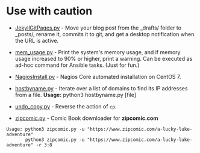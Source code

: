 # Use with caution

- [JekyllGitPages.py](https://github.com/kavishgr/My-Python-Scripts/blob/master/JekyllGitPages.py) - Move your blog post from the _drafts/ folder to _posts/, rename it, commits it to git, and get a desktop notification when the URL is active.

- [mem_usage.py](https://github.com/kavishgr/My-Python-Scripts/blob/master/mem_usage.py) - Print the system's memory usage, and if memory usage increased to 90% or higher, print a warning. Can be executed as ad-hoc command for Ansible tasks. (Just for fun.)

- [NagiosInstall.py](https://github.com/kavishgr/My-Python-Scripts/blob/master/NagiosInstall.py) - Nagios Core automated installation on CentOS 7.

- [hostbyname.py](https://github.com/kavishgr/My-Python-Scripts/blob/master/hostbyname.py) - Iterate over a list of domains to find its IP addresses from a file. **Usage:** python3 hostbyname.py [file]

- [undo_copy.py](https://github.com/kavishgr/PyHacks/blob/master/undo_copy.py) - Reverse the action of `cp`.

- [zipcomic.py](https://github.com/kavishgr/PyHacks/blob/master/undo_copy.py) - Comic Book downloader for **zipcomic.com**

```shell
Usage: python3 zipcomic.py -u "https://www.zipcomic.com/a-lucky-luke-adventure"
	   python3 zipcomic.py -u "https://www.zipcomic.com/a-lucky-luke-adventure" -r 3:8
```